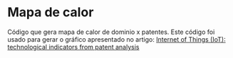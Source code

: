 # Mapa de calor

Código que gera mapa de calor de dominio x patentes. Este código foi usado para gerar o gráfico apresentado no artigo: <a href="http://www.icieom.org/proceedings.asp" target="_blank">Internet of Things (IoT): technological indicators from patent analysis</a>
